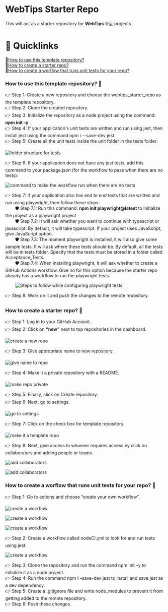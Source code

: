 #
# WebTips Starter Repo
This will act as a starter repository for **WebTips** 🌐💻 projects

#
# 🔗 Quicklinks
🔹[How to use this template repository?](https://github.com/solitontech/WebTips_Starter_Repo/blob/main/docs/documentation.md#how-to-use-this-template-repository-) \
🔹[How to create a starter repo?](https://github.com/solitontech/WebTips_Starter_Repo/blob/main/docs/documentation.md#how-to-create-a-starter-repo-) \
🔹[How to create a worflow that runs unit tests for your repo?](https://github.com/solitontech/WebTips_Starter_Repo/blob/main/docs/documentation.md#how-to-create-a-worflow-that-runs-unit-tests-for-your-repo-) 


### How to use this template repository? 🏁
👉 Step 1: Create a new repository and choose the webtips_starter_repo as the template repository. \
👉 Step 2: Clone the created repository.\
👉 Step 3: Initialize the repository as a node project using the command: __npm init -y__ . \
👉 Step 4: If your application's unit tests are written and run using jest, then install jest using the command npm i --save-dev jest.\
👉 Step 5: Create all the unit tests inside the unit folder in the tests folder:

![folder structure for tests](https://github.com/solitontech/WebTips_Starter_Repo/blob/main/docs/assets/WorkflowSpecification/testFolder.png)

👉 Step 6: If your application does not have any jest tests, add this command to your package.json (for the workflow to pass when there are no tests):

![command to make the workflow run when there are no tests](https://github.com/solitontech/WebTips_Starter_Repo/blob/main/docs/assets/WorkflowSpecification/noTests.png)

👉 Step 7: If your application also has end to end tests that are written and run using playwright, then follow these steps: \
&nbsp; &nbsp; &nbsp; &nbsp; 🛡️ Step 7.1: Run this command: __npm init playwright@latest__ to initialize the project as a playwright project\
&nbsp; &nbsp; &nbsp; &nbsp; 🛡️ Step 7.2: It will ask whether you want to continue with typescript or javascript. By default, it will take typescript. If your project uses JavaScript, give JavaScript option.  \
&nbsp; &nbsp; &nbsp; &nbsp; 🛡️ Step 7.3: The moment playwright is installed, it will also give some sample tests. It will ask where these tests should be. By default, all the tests will be in tests folder. Specify that the tests must be stored in a folder called Acceptance_Tests. \
&nbsp; &nbsp; &nbsp; &nbsp; 🛡️ Step 7.4: When installing playwright, it will ask whether to create a GitHub Actions workflow. Give no for this option because the starter repo already has a workflow to run the playwright tests. 

&nbsp; &nbsp; &nbsp; &nbsp; ![Steps to follow while configuring playwright tests](https://github.com/solitontech/WebTips_Starter_Repo/blob/main/docs/assets/PlaywrightTests/configurationSteps.PNG) 

👉 Step 8: Work on it and push the changes to the remote repository. 

### How to create a starter repo? 🏁 
👉 Step 1: Log in to your GitHub Account. \
👉 Step 2: Click on **“new”** next to top repositories in the dashboard. 

![create a new repo](https://github.com/solitontech/WebTips_Starter_Repo/blob/main/docs/assets/CreateStarterRepo/Step1.PNG) 

👉 Step 3: Give appropriate name to new repository. 

![give name to repo](https://github.com/solitontech/WebTips_Starter_Repo/blob/main/docs/assets/CreateStarterRepo/Step2.PNG) 

👉 Step 4: Make it a private repository with a README. 

![make repo private](https://github.com/solitontech/WebTips_Starter_Repo/blob/main/docs/assets/CreateStarterRepo/Step3.PNG) 

👉 Step 5: Finally, click on Create repository. \
👉 Step 6: Next, go to settings. 

![go to settings](https://github.com/solitontech/WebTips_Starter_Repo/blob/main/docs/assets/CreateStarterRepo/Step4.PNG) 

👉 Step 7:  Click on the check box for template repository. 

![make it a template repo](https://github.com/solitontech/WebTips_Starter_Repo/blob/main/docs/assets/CreateStarterRepo/Step5.PNG) 

👉 Step 8: Next, give access to whoever requires access by click on collaborators and adding people or teams. 

![add collaborators](https://github.com/solitontech/WebTips_Starter_Repo/blob/main/docs/assets/CreateStarterRepo/Step6_1.PNG) 

![add collaborators](https://github.com/solitontech/WebTips_Starter_Repo/blob/main/docs/assets/CreateStarterRepo/Step6_2.PNG) 

### How to create a worflow that runs unit tests for your repo? 🏁
👉 Step 1: Go to actions and choose “create your own workflow”. 

![create a workflow](https://github.com/solitontech/WebTips_Starter_Repo/blob/main/docs/assets/PipelineImages/Step1.PNG) 

![create a workflow](https://github.com/solitontech/WebTips_Starter_Repo/blob/main/docs/assets/PipelineImages/Step2.PNG) 

![create a workflow](https://github.com/solitontech/WebTips_Starter_Repo/blob/main/docs/assets/PipelineImages/Step3.PNG) 

👉 Step 2: Create a workflow called nodeCI.yml to look for and run tests using jest. 

![create a workflow](https://github.com/solitontech/WebTips_Starter_Repo/blob/main/docs/assets/PipelineImages/Step4.PNG) 

👉 Step 3: Clone the repository and run the command npm init –y to initialize it as a node project. \
👉 Step 4: Run the command npm I –save-dev jest to install and save jest as a dev dependency. \
👉 Step 5: Create a .gitignore file and write node_modules to prevent it from getting added to the remote repository. \
👉 Step 6: Push these changes. 




